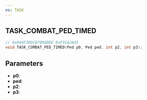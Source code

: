 ```yaml
---
ns: TASK
---
```

## TASK_COMBAT_PED_TIMED

```c
// 0x944F30DCB7096BDE 0xF5CA2A45
void TASK_COMBAT_PED_TIMED(Ped p0, Ped ped, int p2, int p3);
```


## Parameters
* **p0**: 
* **ped**: 
* **p2**: 
* **p3**: 

